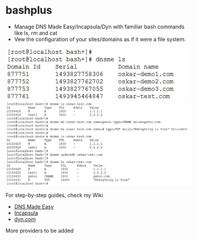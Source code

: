 # bashplus
- Manage DNS Made Easy/Incapsula/Dyn with familiar bash commands like ls, rm and cat
- Vew the configuration of your sites/domains as if it were a file system.

![](https://github.com/monstruooo/images/blob/master/dnsme/ls.jpg)
![](https://github.com/monstruooo/images/raw/master/dnsme/mk_TXT_CNAME.jpg)

For step-by-step guides, check my Wiki
- [DNS Made Easy](https://github.com/monstruooo/bashplus/wiki/BashPlus-for-DNS-Made-Easy)
- [Incapsula](https://github.com/monstruooo/bashplus/wiki/BashPlus-for-Incapsula)
- [dyn.com](https://github.com/monstruooo/bashplus/wiki/BashPlus-for-Dyn)

More providers to be added 



